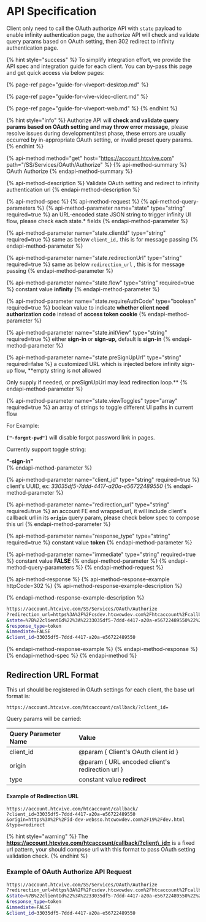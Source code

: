 # API Specification

Client only need to call the OAuth authorize API with `state` payload to enable infinity authentication page, the authorize API will check and validate query params based on OAuth setting, then 302 redirect to infinity authentication page. 

{% hint style="success" %}
To simplify integration effort, we provide the API spec and integration guide for each client. You can by-pass this page and get quick access via below pages:

{% page-ref page="guide-for-viveport-desktop.md" %}

{% page-ref page="guide-for-vive-video-client.md" %}

{% page-ref page="guide-for-viveport-web.md" %}
{% endhint %}

{% hint style="info" %}
Authorize API  will **check and validate query params based on OAuth setting and may throw error message,**  please resolve issues during development/test phase, these errors are usually occurred by in-appropriate OAuth setting, or invalid preset query params.
{% endhint %}

{% api-method method="get" host="https://account.htcvive.com" path="/SS/Services/OAuth/Authorize" %}
{% api-method-summary %}
OAuth Authorize
{% endapi-method-summary %}

{% api-method-description %}
Validate OAuth setting and redirect to infinity authentication url
{% endapi-method-description %}

{% api-method-spec %}
{% api-method-request %}
{% api-method-query-parameters %}
{% api-method-parameter name="state" type="string" required=true %}
an URL-encoded state JSON string to trigger infinity UI flow, please check each state.\* fields
{% endapi-method-parameter %}

{% api-method-parameter name="state.clientId" type="string" required=true %}
same as below `client_id,` this is for message passing
{% endapi-method-parameter %}

{% api-method-parameter name="state.redirectionUrl" type="string" required=true %}
same as below `redirection_url` , this is for message passing
{% endapi-method-parameter %}

{% api-method-parameter name="state.flow" type="string" required=true %}
constant value **infinity**
{% endapi-method-parameter %}

{% api-method-parameter name="state.requireAuthCode" type="boolean" required=true %}
boolean value to indicate **whether client need authorization code** instead of **access token cookie**
{% endapi-method-parameter %}

{% api-method-parameter name="state.initView" type="string" required=true %}
either **sign-in** or **sign-up,** default is **sign-in**
{% endapi-method-parameter %}

{% api-method-parameter name="state.preSignUpUrl" type="string" required=false %}
a customized URL which is injected before infinity sign-up flow, **empty string is not allowed  
  
Only supply if needed, or preSignUpUrl may lead redirection loop.**
{% endapi-method-parameter %}

{% api-method-parameter name="state.viewToggles" type="array" required=true %}
an array of strings to toggle different UI paths in current flow  
  
For Example:  
  
**`["-forgot-pwd"]`** will disable forgot password link in pages.  
  
Currently support toggle string:  
  
**"-sign-in"**  
{% endapi-method-parameter %}

{% api-method-parameter name="client\_id" type="string" required=true %}
client's UUID, ex: _33035df5-7ddd-4417-a20a-e56722489550_
{% endapi-method-parameter %}

{% api-method-parameter name="redirection\_url" type="string" required=true %}
an account FE end wrapped url, it will include client's callback url in its **`origin`**  query param, please check below spec to compose this url
{% endapi-method-parameter %}

{% api-method-parameter name="response\_type" type="string" required=true %}
constant value **token**
{% endapi-method-parameter %}

{% api-method-parameter name="immediate" type="string" required=true %}
constant value **FALSE**
{% endapi-method-parameter %}
{% endapi-method-query-parameters %}
{% endapi-method-request %}

{% api-method-response %}
{% api-method-response-example httpCode=302 %}
{% api-method-response-example-description %}

{% endapi-method-response-example-description %}

```bash
https://account.htcvive.com/SS/Services/OAuth/Authorize
?redirection_url=https%3A%2F%2Fcsdev.htcwowdev.com%2Fhtcaccount%2Fcallback%2F%3Fclient_id%3D33035df5-7ddd-4417-a20a-e56722489550%26origin%3Dhttps%253A%252F%252Fid-dev-websso.htcwowdev.com%252F19%252Fdev.html%26type%3Dredirect
&state=%7B%22clientId%22%3A%2233035df5-7ddd-4417-a20a-e56722489550%22%2C%22redirectionUrl%22%3A%22https%3A%2F%2Fid-dev-websso.htcwowdev.com%2F19%2Fdev.html%22%2C%22flow%22%3A%22infinity%22%2C%22initView%22%3A%22sign-in%22%2C%22viewToggles%22%3A%5B%5D%2C%22preSignUpUrl%22%3A%22%22%7D
&response_type=token
&immediate=FALSE
&client_id=33035df5-7ddd-4417-a20a-e56722489550
```
{% endapi-method-response-example %}
{% endapi-method-response %}
{% endapi-method-spec %}
{% endapi-method %}

## Redirection URL Format

This url should be registered in OAuth settings for each client, the base url format is:

```text
https://account.htcvive.com/htcaccount/callback/?client_id=
```

Query params will be carried:

| Query Parameter Name | Value |
| :--- | :--- |
| client\_id | @param { Client's OAuth client id } |
| origin | @param { URL encoded client's redirection url } |
| type | constant value **redirect** |

#### Example of Redirection URL

```text
https://account.htcvive.com/htcaccount/callback/
?client_id=33035df5-7ddd-4417-a20a-e56722489550
&origin=https%3A%2F%2Fid-dev-websso.htcwowdev.com%2F19%2Fdev.html
&type=redirect
```

{% hint style="warning" %}
The **https://account.htcvive.com/htcaccount/callback/?client\_id=** is a fixed url pattern, your should compose url with this format to pass OAuth setting validation check.
{% endhint %}

### Example of OAuth Authorize API Request

```bash
https://account.htcvive.com/SS/Services/OAuth/Authorize
?redirection_url=https%3A%2F%2Fcsdev.htcwowdev.com%2Fhtcaccount%2Fcallback%2F%3Fclient_id%3D33035df5-7ddd-4417-a20a-e56722489550%26origin%3Dhttps%253A%252F%252Fid-dev-websso.htcwowdev.com%252F19%252Fdev.html%26type%3Dredirect
&state=%7B%22clientId%22%3A%2233035df5-7ddd-4417-a20a-e56722489550%22%2C%22redirectionUrl%22%3A%22https%3A%2F%2Fid-dev-websso.htcwowdev.com%2F19%2Fdev.html%22%2C%22flow%22%3A%22infinity%22%2C%22initView%22%3A%22sign-in%22%2C%22viewToggles%22%3A%5B%5D%2C%22preSignUpUrl%22%3A%22%22%7D
&response_type=token
&immediate=FALSE
&client_id=33035df5-7ddd-4417-a20a-e56722489550
```

